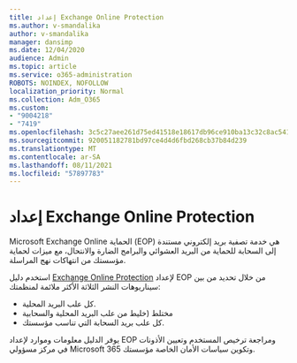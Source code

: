 ```yaml
---
title: إعداد Exchange Online Protection
ms.author: v-smandalika
author: v-smandalika
manager: dansimp
ms.date: 12/04/2020
audience: Admin
ms.topic: article
ms.service: o365-administration
ROBOTS: NOINDEX, NOFOLLOW
localization_priority: Normal
ms.collection: Adm_O365
ms.custom:
- "9004218"
- "7419"
ms.openlocfilehash: 3c5c27aee261d75ed41518e18617db96ce910ba13c32c8ac541a5ee81522ebea
ms.sourcegitcommit: 920051182781bd97ce4d4d6fbd268cb37b84d239
ms.translationtype: MT
ms.contentlocale: ar-SA
ms.lasthandoff: 08/11/2021
ms.locfileid: "57897783"
---
```

# <a name="set-up-exchange-online-protection"></a>إعداد Exchange Online Protection

Microsoft Exchange Online الحماية (EOP) هي خدمة تصفية بريد إلكتروني مستندة إلى السحابة للحماية من البريد العشوائي والبرامج الضارة والانتحال، مع ميزات لحماية مؤسستك من انتهاكات نهج المراسلة.

استخدم دليل [Exchange Online Protection](https://admin.microsoft.com/adminportal/home?#/modernonboarding/setupexchangeonlineprotection) لإعداد EOP من خلال تحديد من بين سيناريوهات النشر الثلاثة الأكثر ملائمة لمنظمتك:

- كل علب البريد المحلية.
- مختلط (خليط من علب البريد المحلية والسحابية
- كل علب بريد السحابة التي تناسب مؤسستك.

يوفر الدليل معلومات وموارد لإعداد EOP ومراجعة ترخيص المستخدم وتعيين الأذونات في مركز مسؤولي Microsoft 365 وتكوين سياسات الأمان الخاصة مؤسستك.
